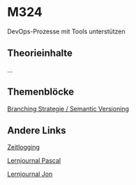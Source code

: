 # M324
DevOps-Prozesse mit Tools unterstützen

## Theorieinhalte
...

## Themenblöcke

[Branching Strategie / Semantic Versioning](/Dokumentation/D2_Branching_Strategie_Semantic_Versioning.md)

## Andere Links
[Zeitlogging](https://tbzedu.sharepoint.com/:x:/r/sites/IT_AP21d_M324-Gruppe2/Freigegebene%20Dokumente/Gruppe2/timelogging.xlsx?d=wa8287b6140164d7981359b97c8ffaf1e&csf=1&web=1&e=LmHBhs)

[Lernjournal Pascal](https://github.com/Pascal1414/M324-Portfolio)

[Lernjournal Jon](https://github.com/jonlanda/M324-Lernjournal)
